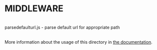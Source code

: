 # MIDDLEWARE

<br/>
parsedefaulturl.js - parse default url for appropriate path  
<br/>
<br/>

More information about the usage of this directory in [the documentation](https://nuxtjs.org/guide/routing#middleware).
